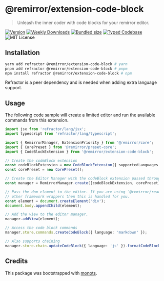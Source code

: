 # @remirror/extension-code-block

> Unleash the inner coder with code blocks for your remirror editor.

[![Version][version]][npm] [![Weekly Downloads][downloads-badge]][npm]
[![Bundled size][size-badge]][size] [![Typed Codebase][typescript]](./src/index.ts)
![MIT License][license]

[version]: https://flat.badgen.net/npm/v/@remirror/extension-code-block
[npm]: https://npmjs.com/package/@remirror/extension-code-block
[license]: https://flat.badgen.net/badge/license/MIT/purple
[size]: https://bundlephobia.com/result?p=@remirror/extension-code-block
[size-badge]: https://flat.badgen.net/bundlephobia/minzip/@remirror/extension-code-block
[typescript]: https://flat.badgen.net/badge/icon/TypeScript?icon=typescript&label
[downloads-badge]: https://badgen.net/npm/dw/@remirror/extension-code-block/red?icon=npm

## Installation

```bash
yarn add refractor @remirror/extension-code-block # yarn
pnpm add refractor @remirror/extension-code-block # pnpm
npm install refractor @remirror/extension-code-block # npm
```

Refractor is a peer dependency and is needed when adding extra language support.

## Usage

The following code sample will create a limited editor and run the available commands from this
extension.

```ts
import jsx from 'refractor/lang/jsx';
import typescript from 'refractor/lang/typescript';

import { RemirrorManager, ExtensionPriority } from '@remirror/core';
import { CorePreset } from '@remirror/preset-core';
import { CodeBlockExtension } from '@remirror/extension-code-block';

// Create the codeBlock extension
const codeBlockExtension = new CodeBlockExtension({ supportedLanguages: [typescript, jsx] });
const corePreset = new CorePreset();

// Create the Editor Manager with the codeBlock extension passed through.
const manager = RemirrorManager.create([codeBlockExtension, corePreset]);

// Pass the dom element to the editor. If you are using `@remirror/react` or
// other framework wrappers then this is handled for you.
const element = document.createElement('div');
document.body.appendChild(element);

// Add the view to the editor manager.
manager.addView(element);

// Access the code block commands
manager.store.commands.createCodeBlock({ language: 'markdown' });

// Also supports chaining
manager.store.chain.updateCodeBlock({ language: 'js' }).formatCodeBlock().run();
```

## Credits

This package was bootstrapped with [monots].

[monots]: https://github.com/monots/monots
